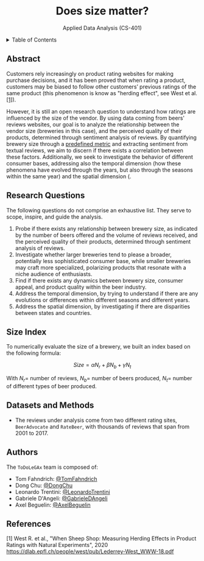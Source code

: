 <div id="top"></div>

<br />
<div align="center">
<h1 align="center">Does size matter?</h1>
  <p align="center">
    Applied Data Analysis (CS-401)
  </p>
</div>

<details>
  <summary>Table of Contents</summary>
  <ol>
    <li><a href="#Abstract">Abstract</a></li>
    <li><a href="#Research-Questions">Research Questions</a></li>
    <li><a href="#Size-Index">Metric</a></li>
    <li><a href="#Datasets-and-Methods">Datasets and Methods</a></li>
    <li><a href="#Authors">Authors</a></li>
    <li><a href="#References">References</a></li>
  </ol>
</details>

## Abstract
Customers rely increasingly on product rating websites for making purchase decisions, and it has been proved that when rating a product, customers may be biased to follow other customers’ previous ratings of the same product (this phenomenon is know as "herding effect", see West et al. [[1]](#References)).

However, it is still an open research question to understand how ratings are influenced by the size of the vendor. By using data coming from beers' reviews websites, our goal is to analyze the relationship between the vendor size (breweries in this case), and the perceived quality of their products, determined through sentiment analysis of reviews. 
By quantifying brewery size through a [predefined metric](#Size-Index) and extracting sentiment from textual reviews, we aim to discern if there exists a correlation between these factors. Additionally, we seek to investigate the behavior of different consumer bases, addressing also the temporal dimension (how these phenomena have evolved through the years, but also through the seasons within the same year) and the spatial dimension (.

## Research Questions
The following questions do not comprise an exhaustive list. They serve to scope, inspire, and guide the analysis.

1) Probe if there exists any relationship between brewery size, as indicated by the number of beers offered and the volume of reviews received, and the perceived quality of their products, determined through sentiment analysis of reviews.
2) Investigate whether larger breweries tend to please a broader, potentially less sophisticated consumer base, while smaller breweries may craft more specialized, polarizing products that resonate with a niche audience of enthusiasts.
3) Find if there exists any dynamics between brewery size, consumer appeal, and product quality within the beer industry.
4) Address the temporal dimension, by trying to understand if there are any evolutions or differences within different seasons and different years.
5) Address the spatial dimension, by investigating if there are disparities between states and countries.

## Size Index
To numerically evaluate the size of a brewery, we built an index based on the following formula:
```math
Size = \alpha N_r + \beta N_b + \gamma N_t
```
With $N_r =$ number of reviews, $N_b =$ number of beers produced, $N_t =$ number of different types of beer produced.

## Datasets and Methods
- The reviews under analysis come from two different rating sites, `BeerAdvocate` and `RateBeer`, with thousands of reviews that span from 2001 to 2017.


## Authors

The `ToDoLeGAx` team is composed of:
- Tom Fahndrich: [@TomFahndrich](https://github.com/tomfahndrich)  
- Dong Chu: [@DongChu](https://github.com/chudonguestc)  
- Leonardo Trentini: [@LeonardoTrentini](https://github.com/leotrentini22)
- Gabriele D'Angeli: [@GabrieleDAngeli](https://github.com/gabrieledangeli)
- Axel Beguelin: [@AxelBeguelin](https://github.com/AxelBegue)

## References

[1] West R. et al.,  "When Sheep Shop: Measuring Herding Effects in Product
Ratings with Natural Experiments", 2020 https://dlab.epfl.ch/people/west/pub/Lederrey-West_WWW-18.pdf

